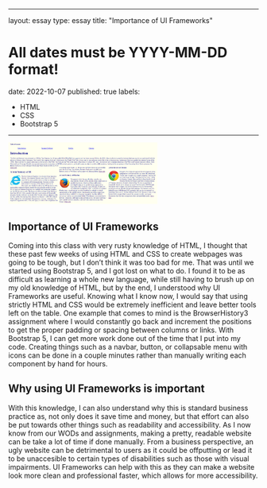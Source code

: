 
---
layout: essay
type: essay
title: "Importance of UI Frameworks"
# All dates must be YYYY-MM-DD format!
date: 2022-10-07
published: true
labels:
  - HTML
  - CSS
  - Bootstrap 5
---

<img width="300px" class="rounded float-start pe-4" src="../img/smart-questions/Capture.png">

## Importance of UI Frameworks

Coming into this class with very rusty knowledge of HTML, I thought that these past few weeks of using HTML and CSS to create webpages was going to be tough, but I don’t think it was too bad for me. That was until we started using Bootstrap 5, and I got lost on what to do. I found it to be as difficult as learning a whole new language, while still having to brush up on my old knowledge of HTML, but by the end, I understood why UI Frameworks are useful. Knowing what I know now, I would say that using strictly HTML and CSS would be extremely inefficient and leave better tools left on the table. One example that comes to mind is the BrowserHistory3 assignment where I would constantly go back and increment the positions to get the proper padding or spacing between columns or links. With Bootstrap 5, I can get more work done out of the time that I put into my code. Creating things such as a navbar, button, or collapsable menu with icons can be done in a couple minutes rather than manually writing each component by hand for hours. 

## Why using UI Frameworks is important

With this knowledge, I can also understand why this is standard business practice as, not only does it save time and money, but that effort can also be put towards other things such as readability and accessibility. As I now know from our WODs and assignments, making a pretty, readable website can be take a lot of time if done manually. From a business perspective, an ugly website can be detrimental to users as it could be offputting or lead it to be unaccesible to certain types of disabilities such as those with visual impairments. UI Frameworks can help with this as they can make a website look more clean and professional faster, which allows for more accessibility. 
